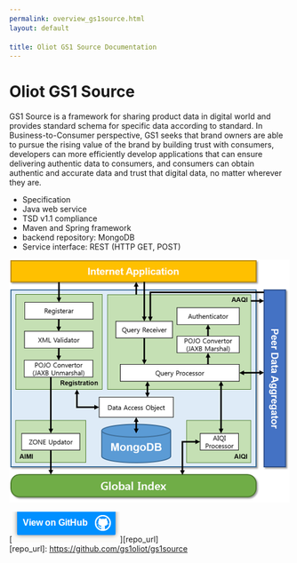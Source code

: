 ```yaml
---
permalink: overview_gs1source.html
layout: default

title: Oliot GS1 Source Documentation
---
```


Oliot GS1 Source
===========================================
GS1 Source is a framework for sharing product data in digital world and provides standard schema for specific data according to standard. In Business-to-Consumer perspective, GS1 seeks that brand owners are able to pursue the rising value of the brand by building trust with consumers, developers can more efficiently develop applications that can ensure delivering authentic data to consumers, and consumers can obtain authentic and accurate data and trust that digital data, no matter wherever they are.

* Specification
 * Java web service
 * TSD v1.1 compliance
 * Maven and Spring framework
 * backend repository: MongoDB
 * Service interface: REST (HTTP GET, POST)

![thumbnail](images/gs1source-pics/DataAggregator_v2_2.png)

[![thumbnail](images/viewon.png)][repo_url]  
[repo_url]: https://github.com/gs1oliot/gs1source
